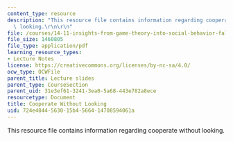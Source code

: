 ```yaml
---
content_type: resource
description: "This resource file contains information regarding cooperate without\
  \ looking.\r\n\r\n"
file: /courses/14-11-insights-from-game-theory-into-social-behavior-fall-2013/724e4844563015b4566414708594061a_MIT14_11F13_cooperating.pdf
file_size: 1460805
file_type: application/pdf
learning_resource_types:
- Lecture Notes
license: https://creativecommons.org/licenses/by-nc-sa/4.0/
ocw_type: OCWFile
parent_title: Lecture slides
parent_type: CourseSection
parent_uid: 31e3ef61-3241-3ea0-5a68-443e782a8ece
resourcetype: Document
title: Cooperate Without Looking
uid: 724e4844-5630-15b4-5664-14708594061a
---
```

This resource file contains information regarding cooperate without looking.

